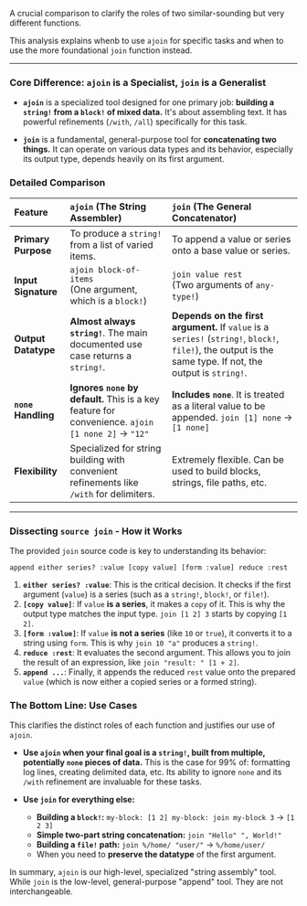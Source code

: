 A crucial comparison to clarify the roles of two similar-sounding but very different functions.

This analysis explains whenb to use `ajoin` for specific tasks and when to use the more foundational `join` function instead.

---

### **Core Difference: `ajoin` is a Specialist, `join` is a Generalist**

*   **`ajoin`** is a specialized tool designed for one primary job: **building a `string!` from a `block!` of mixed data.** It's about assembling text.  It has powerful refinements (`/with`, `/all`) specifically for this task.

*   **`join`** is a fundamental, general-purpose tool for **concatenating two things.** It can operate on various data types and its behavior, especially its output type, depends heavily on its first argument.

### **Detailed Comparison**

| Feature | `ajoin` (The String Assembler) | `join` (The General Concatenator) |
| :--- | :--- | :--- |
| **Primary Purpose** | To produce a `string!` from a list of varied items. | To append a value or series onto a base value or series. |
| **Input Signature** | `ajoin block-of-items` <br>(One argument, which is a `block!`) | `join value rest` <br>(Two arguments of `any-type!`) |
| **Output Datatype** | **Almost always `string!`**. The main documented use case returns a `string!`. | **Depends on the first argument.** If `value` is a `series!` (`string!`, `block!`, `file!`), the output is the same type. If not, the output is `string!`. |
| **`none` Handling** | **Ignores `none` by default.** This is a key feature for convenience. `ajoin [1 none 2]` -> `"12"` | **Includes `none`**. It is treated as a literal value to be appended. `join [1] none` -> `[1 none]` |
| **Flexibility** | Specialized for string building with convenient refinements like `/with` for delimiters. | Extremely flexible. Can be used to build blocks, strings, file paths, etc. |

---

### **Dissecting `source join` - How it Works**

The provided `join` source code is key to understanding its behavior:

`append either series? :value [copy value] [form :value] reduce :rest`

1.  **`either series? :value`**: This is the critical decision.  It checks if the first argument (`value`) is a series (such as a `string!`, `block!`, or `file!`).
2.  **`[copy value]`**: If `value` **is a series**, it makes a `copy` of it.  This is why the output type matches the input type. `join [1 2] 3` starts by copying `[1 2]`.
3.  **`[form :value]`**: If `value` **is not a series** (like `10` or `true`), it converts it to a string using `form`.  This is why `join 10 "a"` produces a `string!`.
4.  **`reduce :rest`**: It evaluates the second argument. This allows you to join the result of an expression, like `join "result: " [1 + 2]`.
5.  **`append ...`**: Finally, it appends the reduced `rest` value onto the prepared `value` (which is now either a copied series or a formed string).

### **The Bottom Line: Use Cases**

This clarifies the distinct roles of each function and justifies our use of `ajoin`.

*   **Use `ajoin` when your final goal is a `string!`, built from multiple, potentially `none` pieces of data.** This is the case for 99% of: formatting log lines, creating delimited data, etc. Its ability to ignore `none` and its `/with` refinement are invaluable for these tasks.

*   **Use `join` for everything else:**
    *   **Building a `block!`:** `my-block: [1 2] my-block: join my-block 3` -> `[1 2 3]`
    *   **Simple two-part string concatenation:** `join "Hello" ", World!"`
    *   **Building a `file!` path:** `join %/home/ "user/"` -> `%/home/user/`
    *   When you need to **preserve the datatype** of the first argument.

In summary, `ajoin` is our high-level, specialized "string assembly" tool. While `join` is the low-level, general-purpose "append" tool.  They are not interchangeable.
